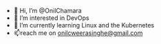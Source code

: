 - 👋 Hi, I’m @OnilChamara
- 👀 I’m interested in DevOps
- 🌱 I’m currently learning Linux and the Kubernetes
- 📫reach me on onilcweerasinghe@gmail.com
